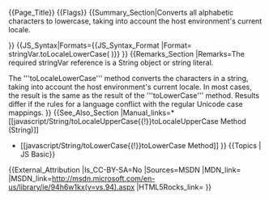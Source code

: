 {{Page_Title}}
{{Flags}}
{{Summary_Section|Converts all alphabetic characters to lowercase, taking into account the host environment's current locale.

}}
{{JS_Syntax|Formats={{JS_Syntax_Format
|Format= stringVar.toLocaleLowerCase( )}}
}}
{{Remarks_Section
|Remarks=The required stringVar reference is a String object or string literal.

The '''toLocaleLowerCase''' method converts the characters in a string, taking into account the host environment's current locale. In most cases, the result is the same as the result of the '''toLowerCase''' method. Results differ if the rules for a language conflict with the regular Unicode case mappings.
}}
{{See_Also_Section
|Manual_links=* [[javascript/String/toLocaleUpperCase{{!}}toLocaleUpperCase Method (String)]]
* [[javascript/String/toLowerCase{{!}}toLowerCase Method]]
}}
{{Topics | JS Basic}}

{{External_Attribution
|Is_CC-BY-SA=No
|Sources=MSDN
|MDN_link=
|MSDN_link=http://msdn.microsoft.com/en-us/library/ie/94h6w1kx(v=vs.94).aspx
|HTML5Rocks_link=
}}